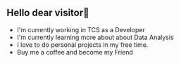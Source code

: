 ## Hello dear visitor👋

+ I'm currently working in TCS as a Developer
+ I'm currently learning more about about Data Analysis
+ I love to do personal projects in my free time.
+ Buy me a coffee and become my Friend
